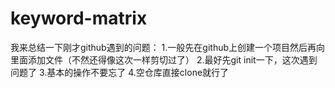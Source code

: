 # keyword-matrix
我来总结一下刚才github遇到的问题：
1.一般先在github上创建一个项目然后再向里面添加文件（不然还得像这次一样剪切过了）
2.最好先git init一下，这次遇到问题了
3.基本的操作不要忘了
4.空仓库直接clone就行了
